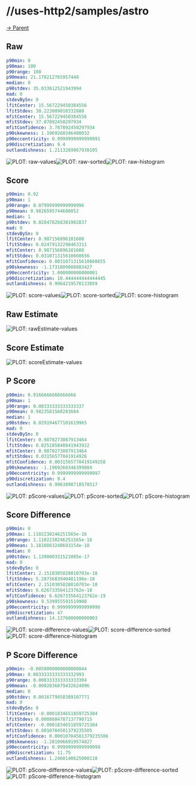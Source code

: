 
# //uses-http2/samples/astro

[→ Parent](../..)


## Raw


```yaml
p90min: 0
p90max: 100
p90range: 100
p90mean: 21.170212765957448
median: 0
p90stdev: 35.033612521943994
mad: 0
stdevBySn: 0
lfitCenter: 15.567229450384556
lfitStdev: 30.223009010332888
mfitCenter: 15.567229450384556
mfitStdev: 37.87892450297934
mfitConfidence: 3.787892450297934
p90skewness: 1.1969260346400032
p90eccentricity: 0.9999999999999991
p90discretization: 9.4
outlandishness: 1.2113269967930105

```

![PLOT: raw-values](./raw/values.svg)![PLOT: raw-sorted](./raw/sorted.svg)![PLOT: raw-histogram](./raw/histogram.svg)
## Score


```yaml
p90min: 0.92
p90max: 1
p90range: 0.07999999999999996
p90mean: 0.9826595744680852
median: 1
p90stdev: 0.028478268381902837
mad: 0
stdevBySn: 0
lfitCenter: 0.987156896181608
lfitStdev: 0.02479132298463311
mfitCenter: 0.987156896181608
mfitStdev: 0.031071315610660656
mfitConfidence: 0.0031071315610660655
p90skewness: -1.1731809088803427
p90eccentricity: 1.000000000000001
p90discretization: 10.444444444444445
outlandishness: 0.9964219570133059

```

![PLOT: score-values](./score/values.svg)![PLOT: score-sorted](./score/sorted.svg)![PLOT: score-histogram](./score/histogram.svg)
## Raw Estimate

![PLOT: rawEstimate-values](./rawEstimate/values.svg)
## Score Estimate

![PLOT: scoreEstimate-values](./scoreEstimate/values.svg)
## P Score


```yaml
p90min: 0.9166666666666666
p90max: 1
p90range: 0.08333333333333337
p90mean: 0.9823581560283684
median: 1
p90stdev: 0.029194677101619965
mad: 0
stdevBySn: 0
lfitCenter: 0.9870273087913464
lfitStdev: 0.025185840841943922
mfitCenter: 0.9870273087913464
mfitStdev: 0.03156577041914926
mfitConfidence: 0.0031565770419149258
p90skewness: -1.1969260346399884
p90eccentricity: 0.9999999999999997
p90discretization: 9.4
outlandishness: 0.9963898718578517

```

![PLOT: pScore-values](./pScore/values.svg)![PLOT: pScore-sorted](./pScore/sorted.svg)![PLOT: pScore-histogram](./pScore/histogram.svg)
## Score Difference


```yaml
p90min: 0
p90max: 1.1102230246251565e-16
p90range: 1.1102230246251565e-16
p90mean: 1.1810883240693154e-18
median: 0
p90stdev: 1.139000331521095e-17
mad: 0
stdevBySn: 0
lfitCenter: 2.1510305028010703e-18
lfitStdev: 5.2873683940481196e-18
mfitCenter: 2.1510305028010703e-18
mfitStdev: 6.626733564123762e-18
mfitConfidence: 6.626733564123762e-19
p90skewness: 9.539955591519908
p90eccentricity: 0.9999999999999996
p90discretization: 47
outlandishness: 14.137600000000003

```

![PLOT: score-difference-values](./score-difference/values.svg)![PLOT: score-difference-sorted](./score-difference/sorted.svg)![PLOT: score-difference-histogram](./score-difference/histogram.svg)
## P Score Difference


```yaml
p90min: -0.0050000000000000044
p90max: 0.0033333333333332993
p90range: 0.008333333333333304
p90mean: -0.0002836879432624096
median: 0
p90stdev: 0.0016779458389107771
mad: 0
stdevBySn: 0
lfitCenter: -0.0001834651859725384
lfitStdev: 0.0008604787137790715
mfitCenter: -0.0001834651859725384
mfitStdev: 0.0010784501379235505
mfitConfidence: 0.00010784501379235506
p90skewness: -1.2810966919574827
p90eccentricity: 0.9999999999999999
p90discretization: 11.75
outlandishness: 1.2460140625000118

```

![PLOT: pScore-difference-values](./pScore-difference/values.svg)![PLOT: pScore-difference-sorted](./pScore-difference/sorted.svg)![PLOT: pScore-difference-histogram](./pScore-difference/histogram.svg)